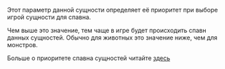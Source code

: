 Этот параметр данной сущности определяет её приоритет при выборе игрой сущности для спавна.

Чем выше это значение, тем чаще в игре будет происходить спавн данных сущностей. Обычно для животных это значение ниже, чем для монстров.

Больше о приоритете спавна сущностей читайте [здесь](https://mcreator.net/wiki/mob-spawning-parameters)